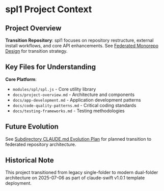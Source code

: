 # spl1 Project Context

## Project Overview

**Transition Repository**: spl1 focuses on repository restructure, external install workflows, and core API enhancements. See [Federated Monorepo Design](../../docs/federated-monorepo-design.md) for transition strategy.

## Key Files for Understanding

**Core Platform**:
- `modules/spl/spl.js` - Core utility library
- `docs/project-overview.md` - Architecture and components  
- `docs/app-development.md` - Application development patterns
- `docs/code-quality-patterns.md` - Critical coding standards
- `docs/testing-frameworks.md` - Testing methodologies

## Future Evolution

See [Subdirectory CLAUDE.md Evolution Plan](../../docs/subdirectory-claude-md-plan.md) for planned transition to federated repository architecture.

## Historical Note

This project transitioned from legacy single-folder to modern dual-folder architecture on 2025-07-06 as part of claude-swift v1.0.1 template deployment.